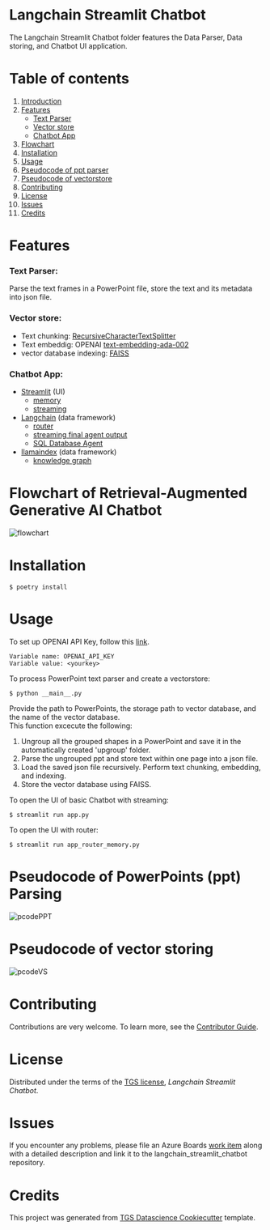 # Langchain Streamlit Chatbot

The Langchain Streamlit Chatbot folder features the Data Parser, Data storing, and Chatbot UI application.

# Table of contents

1. [Introduction](#introduction)
2. [Features](#features)
   - [Text Parser](#textparser)
   - [Vector store](#vectorstore)
   - [Chatbot App](#chatbotapp)
3. [Flowchart](#flowchart)
4. [Installation](#installation)
5. [Usage](#usage)
6. [Pseudocode of ppt parser](#pseudocode1)
7. [Pseudocode of vectorstore](#pseudocode2)
8. [Contributing](#contributing)
9. [License](#license)
10. [Issues](#issues)
11. [Credits](#credits)

# Features

### **Text Parser:**

Parse the text frames in a PowerPoint file, store the text and its metadata into json file.

### **Vector store:**

- Text chunking: [RecursiveCharacterTextSplitter](https://python.langchain.com/docs/modules/data_connection/document_transformers/text_splitters/recursive_text_splitter)
- Text embeddig: OPENAI [text-embedding-ada-002](https://platform.openai.com/docs/guides/embeddings/use-cases)
- vector database indexing: [FAISS](https://python.langchain.com/docs/integrations/vectorstores/faiss)

### **Chatbot App:**

- [Streamlit](https://streamlit.io/) (UI)
  - [memory](https://python.langchain.com/docs/integrations/memory/streamlit_chat_message_history)
  - [streaming](https://github.com/langchain-ai/streamlit-agent/blob/main/streamlit_agent/basic_streaming.py)
- [Langchain](https://www.langchain.com/) (data framework)
  - [router](https://python.langchain.com/docs/modules/chains/foundational/router)
  - [streaming final agent output](https://python.langchain.com/docs/modules/agents/how_to/streaming_stdout_final_only)
  - [SQL Database Agent](https://python.langchain.com/docs/integrations/toolkits/sql_database)
- [llamaindex](https://www.llamaindex.ai/) (data framework)
  - [knowledge graph](https://gpt-index.readthedocs.io/en/latest/examples/index_structs/knowledge_graph/KnowledgeGraphDemo.html)

# Flowchart of Retrieval-Augmented Generative AI Chatbot

![flowchart](https://github.com/Fangning-USC/llm-dataset-digest/blob/main/media/flowchart.png)

# Installation

```shell
$ poetry install
```

# Usage

To set up OPENAI API Key, follow this [link](https://help.openai.com/en/articles/5112595-best-practices-for-api-key-safety).

```shell
Variable name: OPENAI_API_KEY
Variable value: <yourkey>
```

To process PowerPoint text parser and create a vectorstore:

```shell
$ python __main__.py
```

Provide the path to PowerPoints, the storage path to vector database, and the name of the vector database. \
This function excecute the following:

1. Ungroup all the grouped shapes in a PowerPoint and save it in the automatically created 'upgroup' folder.
2. Parse the ungrouped ppt and store text within one page into a json file.
3. Load the saved json file recursively. Perform text chunking, embedding, and indexing.
4. Store the vector database using FAISS.

To open the UI of basic Chatbot with streaming:

```shell
$ streamlit run app.py
```

To open the UI with router:

```shell
$ streamlit run app_router_memory.py
```

# Pseudocode of PowerPoints (ppt) Parsing

![pcodePPT](https://github.com/Fangning-USC/llm-dataset-digest/blob/main/media/ppt_parser_pseudocode.jpg)

# Pseudocode of vector storing

![pcodeVS](https://github.com/Fangning-USC/llm-dataset-digest/blob/main/media/vs_pseudocode.png)

# Contributing

Contributions are very welcome.
To learn more, see the [Contributor Guide].

# License

Distributed under the terms of the [TGS license][license],
_Langchain Streamlit Chatbot_.

# Issues

If you encounter any problems, please file an Azure Boards [work item]
along with a detailed description and link it to the
langchain_streamlit_chatbot repository.

# Credits

This project was generated from [TGS Datascience Cookiecutter] template.

[tgs datascience cookiecutter]: https://dev.azure.com/TGSCloud/Datascience/_git/cookiecutter-datascience-project
[work item]: https://dev.azure.com/TGSCloud/Datascience/_workitems/
[pip]: https://pip.pypa.io/

<!-- azure-only -->

[license]: https://dev.azure.com/TGSCloud/Datascience/_git/langchain_streamlit_chatbot?path=/LICENSE&_a=preview
[contributor guide]: https://dev.azure.com/TGSCloud/Datascience/_git/langchain_streamlit_chatbot?path=/CONTRIBUTING.md&_a=preview
[command-line reference]: https://dsdocs.cloud.tgs.com/langchain_streamlit_chatbot/source/usage.html
